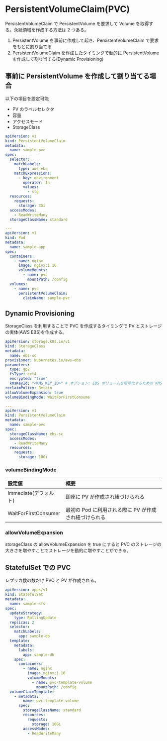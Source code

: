 # PersistentVolumeClaim(PVC)

PersistentVolumeClaim で PersistentVolume を要求して Volume を取得する。永続領域を作成する方法は 2 つある。

1. PersistentVolume を事前に作成して起き、PersistentVolumeClaim で要求をもとに割り当てる
2. PersistentVolumeClaim を作成したタイミングで動的に PersistentVolume を作成して割り当てる(Dynamic Provisioning)

## 事前に PersistentVolume を作成して割り当てる場合

以下の項目を設定可能

- PV のラベルセレクタ
- 容量
- アクセスモード
- StorageClass

```PVC.yaml
apiVersion: v1
kind: PersistentVolumeClaim
metadata:
  name: sample-pvc
spec:
  selector:
    matchLabels:
      type: aws-ebs
    matchExpressions:
      - key: environment
        operator: In
        values:
          - stg
  resources:
    requests:
      storage: 3Gi
  accessModes:
    - ReadWriteMany
  storageClassName: standard

---
apiVersion: v1
kind: Pod
metadata:
  name: sample-app
spec:
  containers:
    - name: nginx
      image: nginx:1.16
      volumeMounts:
        - name: pvc
          mountPath: /config
  volumes:
    - name: pvc
      persistentVolumeClaim:
        claimName: sample-pvc
```

## Dynamic Provisioning

StorageClass を利用することで PVC を作成するタイミングで PV とストレージの実体(AWS EBS)を作成する。

```StorageClass.yaml
apiVersion: storage.k8s.io/v1
kind: StorageClass
metadata:
  name: ebs-sc
provisioner: kubernetes.io/aws-ebs
parameters:
  type: gp2
  fsType: ext4
  encrypted: "true"
  kmsKeyId: "<KMS_KEY_ID>" # オプション: EBS ボリュームを暗号化するための KMS キー ID
reclaimPolicy: Retain
allowVolumeExpansion: true
volumeBindingMode: WaitForFirstConsume

---
apiVersion: v1
kind: PersistentVolumeClaim
metadata:
  name: sample-pvc
spec:
  storageClassName: ebs-sc
  accessModes:
    - ReadWriteMany
  resources:
    requests:
      storage: 10Gi
```

### volumeBindingMode

| 設定値                | 概要                                                  |
| :-------------------- | :---------------------------------------------------- |
| Immediate(デフォルト) | 即座に PV が作成され紐づけられる                      |
| WaitForFirstConsumer  | 最初の Pod に利用される際に PV が作成され紐づけられる |

### allowVolumeExpansion

storageClass の allowVolumeExpansion を true にすると PVC のストレージの大きさを増やすことでストレージを動的に増やすことができる。

## StatefulSet での PVC

レプリカ数の数だけ PVC と PV が作成される。

```StatefulSet.yaml
apiVersion: apps/v1
kind: StatefulSet
metadata:
  name: sample-sfs
spec:
  updateStrategy:
    type: RollingUpdate
  replicas: 2
  selector:
    matchLabels:
      app: sample-db
  template:
    metadata:
      labels:
        app: sample-db
    spec:
      containers:
        - name: nginx
          image: nginx:1.16
          volumeMounts:
            - name: pvc-template-volume
              mountPath: /config
  volumeClaimTemplate:
    - metadata:
        name: pvc-template-volume
      spec:
        storageClassName: standard
        resources:
          requests:
            storage: 10Gi
        accessModes:
          - ReadWriteMany
```
